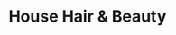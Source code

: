 ---
title: "House Hair & Beauty"
url: /wexford/house-hair-and-beauty-selskar-street/
shop: hairdresser
---